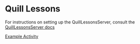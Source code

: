 # Quill Lessons

For instructions on setting up the QuillLessonsServer, consult the [QuillLessonsServer docs](/lessons_server)

[Example Activity](https://www.quill.org/activity_sessions/anonymous?activity_id=565)
